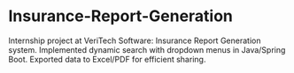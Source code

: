# Insurance-Report-Generation
Internship project at VeriTech Software: Insurance Report Generation system. Implemented dynamic search with dropdown menus in Java/Spring Boot. Exported data to Excel/PDF for efficient sharing.

